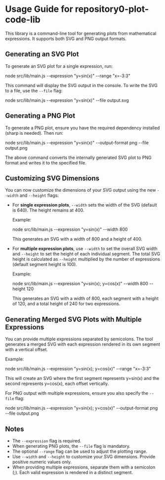 # Usage Guide for repository0-plot-code-lib

This library is a command-line tool for generating plots from mathematical expressions. It supports both SVG and PNG output formats.

## Generating an SVG Plot

To generate an SVG plot for a single expression, run:

  node src/lib/main.js --expression "y=sin(x)" --range "x=-3:3"

This command will display the SVG output in the console. To write the SVG to a file, use the `--file` flag:

  node src/lib/main.js --expression "y=sin(x)" --file output.svg

## Generating a PNG Plot

To generate a PNG plot, ensure you have the required dependency installed (sharp is needed). Then run:

  node src/lib/main.js --expression "y=sin(x)" --output-format png --file output.png

The above command converts the internally generated SVG plot to PNG format and writes it to the specified file.

## Customizing SVG Dimensions

You can now customize the dimensions of your SVG output using the new `--width` and `--height` flags:

- For **single expression plots**, `--width` sets the width of the SVG (default is 640). The height remains at 400.
  
  Example:

    node src/lib/main.js --expression "y=sin(x)" --width 800

  This generates an SVG with a width of 800 and a height of 400.

- For **multiple expression plots**, use `--width` to set the overall SVG width and `--height` to set the height of each individual segment. The total SVG height is calculated as `--height` multiplied by the number of expressions (default segment height is 100).

  Example:

    node src/lib/main.js --expression "y=sin(x); y=cos(x)" --width 800 --height 120

  This generates an SVG with a width of 800, each segment with a height of 120, and a total height of 240 for two expressions.

## Generating Merged SVG Plots with Multiple Expressions

You can provide multiple expressions separated by semicolons. The tool generates a merged SVG with each expression rendered in its own segment with a vertical offset.

Example:

  node src/lib/main.js --expression "y=sin(x); y=cos(x)" --range "x=-3:3"

This will create an SVG where the first segment represents y=sin(x) and the second represents y=cos(x), each offset vertically.

For PNG output with multiple expressions, ensure you also specify the `--file` flag:

  node src/lib/main.js --expression "y=sin(x); y=cos(x)" --output-format png --file output.png

## Notes

- The `--expression` flag is required.
- When generating PNG plots, the `--file` flag is mandatory.
- The optional `--range` flag can be used to adjust the plotting range.
- Use `--width` and `--height` to customize your SVG dimensions. Provide positive numeric values only.
- When providing multiple expressions, separate them with a semicolon (;). Each valid expression is rendered in a distinct segment.
